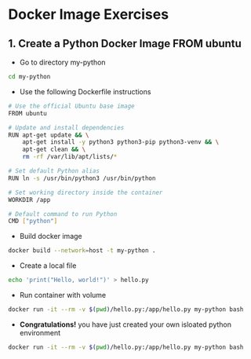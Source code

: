 
# Docker Image Exercises

## 1. Create a Python Docker Image FROM ubuntu

- Go to directory my-python
```bash
cd my-python
```
- Use the following Dockerfile instructions
```bash
# Use the official Ubuntu base image
FROM ubuntu

# Update and install dependencies
RUN apt-get update && \
    apt-get install -y python3 python3-pip python3-venv && \
    apt-get clean && \
    rm -rf /var/lib/apt/lists/*

# Set default Python alias
RUN ln -s /usr/bin/python3 /usr/bin/python

# Set working directory inside the container
WORKDIR /app

# Default command to run Python
CMD ["python"]

```

- Build docker image
```bash
docker build --network=host -t my-python .
```

- Create a local file
```bash
echo 'print("Hello, world!")' > hello.py
```

- Run container with volume
```bash
docker run -it --rm -v $(pwd)/hello.py:/app/hello.py my-python bash
```

- **Congratulations!** you have just created your own isloated python environment
```bash
docker run -it --rm -v $(pwd)/hello.py:/app/hello.py my-python bash
```

